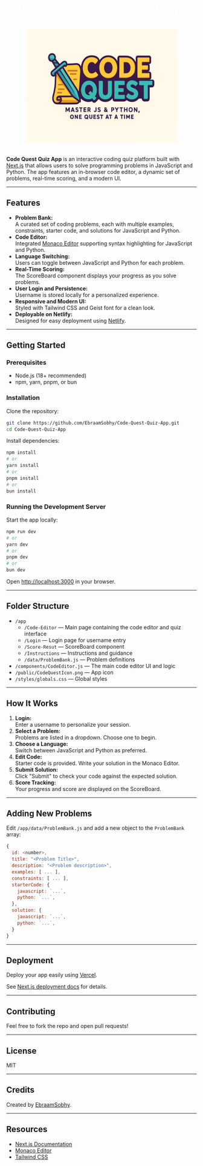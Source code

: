 <div style="text-align: center;">
  <h1 style="color: white">Welcome to Code Quest Quiz App</h1>
<br>
  <img src="public/Code Quest.jpg" alt="image" width="400" height="300">
</div>
<br>

**Code Quest Quiz App** is an interactive coding quiz platform built with [Next.js](https://nextjs.org) that allows users to solve programming problems in JavaScript and Python. The app features an in-browser code editor, a dynamic set of problems, real-time scoring, and a modern UI.

---

## Features

- **Problem Bank:**  
  A curated set of coding problems, each with multiple examples, constraints, starter code, and solutions for JavaScript and Python.
- **Code Editor:**  
  Integrated [Monaco Editor](https://microsoft.github.io/monaco-editor/) supporting syntax highlighting for JavaScript and Python.
- **Language Switching:**  
  Users can toggle between JavaScript and Python for each problem.
- **Real-Time Scoring:**  
  The ScoreBoard component displays your progress as you solve problems.
- **User Login and Persistence:**  
  Username is stored locally for a personalized experience.
- **Responsive and Modern UI:**  
  Styled with Tailwind CSS and Geist font for a clean look.
- **Deployable on Netlify:**  
  Designed for easy deployment using [Netlify](https://www.netlify.com/).

---

## Getting Started

### Prerequisites

- Node.js (18+ recommended)
- npm, yarn, pnpm, or bun

### Installation

Clone the repository:

```bash
git clone https://github.com/EbraamSobhy/Code-Quest-Quiz-App.git
cd Code-Quest-Quiz-App
```

Install dependencies:

```bash
npm install
# or
yarn install
# or
pnpm install
# or
bun install
```

### Running the Development Server

Start the app locally:

```bash
npm run dev
# or
yarn dev
# or
pnpm dev
# or
bun dev
```

Open [http://localhost:3000](http://localhost:3000) in your browser.

---

## Folder Structure

- `/app`  
  - `/Code-Editor` — Main page containing the code editor and quiz interface  
  - `/Login` — Login page for username entry  
  - `/Score-Resut` — ScoreBoard component  
  - `/Instructions` — Instructions and guidance  
  - `/data/ProblemBank.js` — Problem definitions
- `/components/CodeEditor.js` — The main code editor UI and logic
- `/public/CodeQuestIcon.png` — App icon
- `/styles/globals.css` — Global styles

---

## How It Works

1. **Login:**  
   Enter a username to personalize your session.
2. **Select a Problem:**  
   Problems are listed in a dropdown. Choose one to begin.
3. **Choose a Language:**  
   Switch between JavaScript and Python as preferred.
4. **Edit Code:**  
   Starter code is provided. Write your solution in the Monaco Editor.
5. **Submit Solution:**  
   Click "Submit" to check your code against the expected solution.
6. **Score Tracking:**  
   Your progress and score are displayed on the ScoreBoard.

---

## Adding New Problems

Edit `/app/data/ProblemBank.js` and add a new object to the `ProblemBank` array:

```javascript
{
  id: <number>,
  title: "<Problem Title>",
  description: "<Problem description>",
  examples: [ ... ],
  constraints: [ ... ],
  starterCode: {
    javascript: `...`,
    python: `...`,
  },
  solution: {
    javascript: `...`,
    python: `...`,
  }
}
```

---

## Deployment

Deploy your app easily using [Vercel](https://vercel.com/new?utm_medium=default-template&filter=next.js&utm_source=create-next-app&utm_campaign=create-next-app-readme).

See [Next.js deployment docs](https://nextjs.org/docs/app/building-your-application/deploying) for details.

---

## Contributing

Feel free to fork the repo and open pull requests!

---

## License

MIT

---

## Credits

Created by [EbraamSobhy](https://github.com/EbraamSobhy).

---

## Resources

- [Next.js Documentation](https://nextjs.org/docs)
- [Monaco Editor](https://microsoft.github.io/monaco-editor/)
- [Tailwind CSS](https://tailwindcss.com/)
